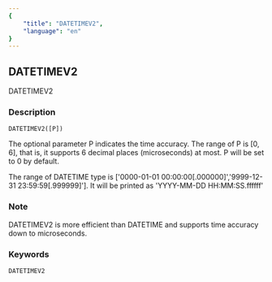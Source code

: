 ```yaml
---
{
    "title": "DATETIMEV2",
    "language": "en"
}
---
```


<!-- 
Licensed to the Apache Software Foundation (ASF) under one
or more contributor license agreements.  See the NOTICE file
distributed with this work for additional information
regarding copyright ownership.  The ASF licenses this file
to you under the Apache License, Version 2.0 (the
"License"); you may not use this file except in compliance
with the License.  You may obtain a copy of the License at

  http://www.apache.org/licenses/LICENSE-2.0

Unless required by applicable law or agreed to in writing,
software distributed under the License is distributed on an
"AS IS" BASIS, WITHOUT WARRANTIES OR CONDITIONS OF ANY
KIND, either express or implied.  See the License for the
specific language governing permissions and limitations
under the License.
-->

## DATETIMEV2

DATETIMEV2

### Description
```
DATETIMEV2([P])
```

The optional parameter P indicates the time accuracy. The range of P is [0, 6], that is, it supports 6 decimal places (microseconds) at most. P will be set to 0 by default.

The range of DATETIME type is ['0000-01-01 00:00:00[.000000]','9999-12-31 23:59:59[.999999]']. It will be printed as 'YYYY-MM-DD HH:MM:SS.ffffff'

### Note

DATETIMEV2 is more efficient than DATETIME and supports time accuracy down to microseconds.

### Keywords
```
DATETIMEV2
```

